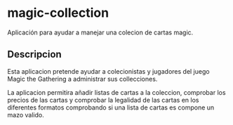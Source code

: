 # magic-collection

Aplicación para ayudar a manejar una colecion de cartas magic.

## Descripcion

Esta aplicacion pretende ayudar a colecionistas y jugadores del juego Magic the Gathering a administrar sus collecciones.

La aplicacion permitira añadir listas de cartas a la coleccion, comprobar los precios de las cartas y comprobar la legalidad de las cartas en los diferentes formatos comprobando si una lista de cartas es compone un mazo valido.